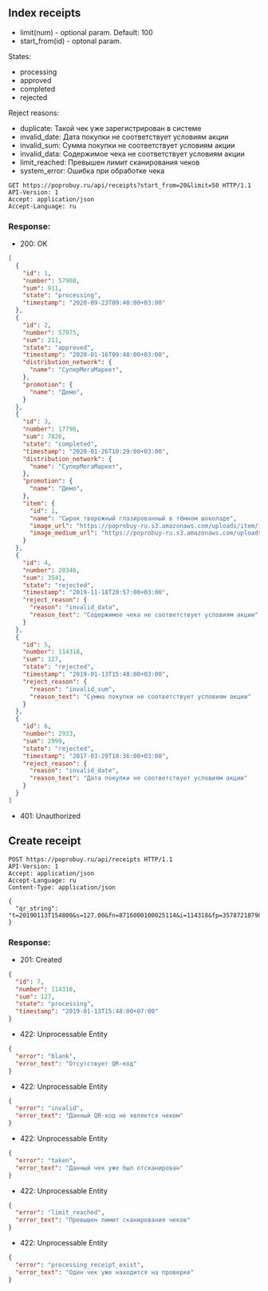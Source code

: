## Index receipts

- limit(num) - optional param. Default: 100
- start_from(id) - optonal param.

States:
- processing
- approved
- completed
- rejected

Reject reasons:
- duplicate: Такой чек уже зарегистрирован в системе
- invalid_date: Дата покупки не соответствует условиям акции
- invalid_sum: Сумма покупки не соответствует условиям акции
- invalid_data: Содержимое чека не соответствует условиям акции
- limit_reached: Превышен лимит сканирования чеков
- system_error: Ошибка при обработке чека

```http
GET https://poprobuy.ru/api/receipts?start_from=20&limit=50 HTTP/1.1
API-Version: 1
Accept: application/json
Accept-Language: ru
```

### Response:

- 200: OK

```json
[
  {
    "id": 1,
    "number": 57908,
    "sum": 911,
    "state": "processing",
    "timestamp": "2020-09-23T09:40:00+03:00"
  },
  {
    "id": 2,
    "number": 57975,
    "sum": 211,
    "state": "approved",
    "timestamp": "2020-01-16T09:40:00+03:00",
    "distribution_network": {
      "name": "СуперМегаМаркет",
    },
    "promotion": {
      "name": "Демо",
    }
  },
  {
    "id": 3,
    "number": 17796,
    "sum": 7826,
    "state": "completed",
    "timestamp": "2020-01-26T10:29:00+03:00",
    "distribution_network": {
      "name": "СуперМегаМаркет",
    },
    "promotion": {
      "name": "Демо",
    },
    "item": {
      "id": 1,
      "name": "Сырок творожный глазированный в тёмном шоколаде",
      "image_url": "https://poprobuy-ru.s3.amazonaws.com/uploads/item/image/1/glazed_dark_vanilla.png",
      "image_medium_url": "https://poprobuy-ru.s3.amazonaws.com/uploads/item/image/1/medium_glazed_dark_vanilla.png"
    }
  },
  {
    "id": 4,
    "number": 28346,
    "sum": 3541,
    "state": "rejected",
    "timestamp": "2019-11-18T20:57:00+03:00",
    "reject_reason": {
      "reason": "invalid_data",
      "reason_text": "Содержимое чека не соответствует условиям акции"
    }
  },
  {
    "id": 5,
    "number": 114318,
    "sum": 127,
    "state": "rejected",
    "timestamp": "2019-01-13T15:48:00+03:00",
    "reject_reason": {
      "reason": "invalid_sum",
      "reason_text": "Сумма покупки не соответствует условиям акции"
    }
  },
  {
    "id": 6,
    "number": 2933,
    "sum": 2999,
    "state": "rejected",
    "timestamp": "2017-03-29T18:36:00+03:00",
    "reject_reason": {
      "reason": "invalid_date",
      "reason_text": "Дата покупки не соответствует условиям акции"
    }
  }
]
```
- 401: Unauthorized

## Create receipt

```http
POST https://poprobuy.ru/api/receipts HTTP/1.1
API-Version: 1
Accept: application/json
Accept-Language: ru
Content-Type: application/json

{
  "qr_string": "t=20190113T154800&s=127.00&fn=8716000100025114&i=114318&fp=3578721879&n=1"
}
```

### Response:

- 201: Created
```json
{
  "id": 7,
  "number": 114318,
  "sum": 127,
  "state": "processing",
  "timestamp": "2019-01-13T15:48:00+07:00"
}
```
- 422: Unprocessable Entity
```json
{
  "error": "blank",
  "error_text": "Отсутствует QR-код"
}
```

- 422: Unprocessable Entity
```json
{
  "error": "invalid",
  "error_text": "Данный QR-код не является чеком"
}
```

- 422: Unprocessable Entity
```json
{
  "error": "taken",
  "error_text": "Данный чек уже был отсканирован"
}
```

- 422: Unprocessable Entity
```json
{
  "error": "limit_reached",
  "error_text": "Превышен лимит сканирования чеков"
}
```

- 422: Unprocessable Entity
```json
{
  "error": "processing_receipt_exist",
  "error_text": "Один чек уже находится на проверке"
}
```
